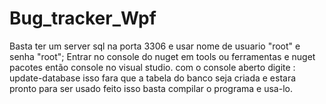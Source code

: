 # Bug_tracker_Wpf
Basta ter um server sql na porta 3306 e usar nome de usuario "root" e senha "root";
Entrar no console do nuget em tools ou ferramentas e nuget pacotes então console no visual studio.
com o console aberto digite  : update-database 
isso fara que a tabela do banco seja criada e estara pronto para ser usado
feito isso basta compilar o programa e usa-lo.

